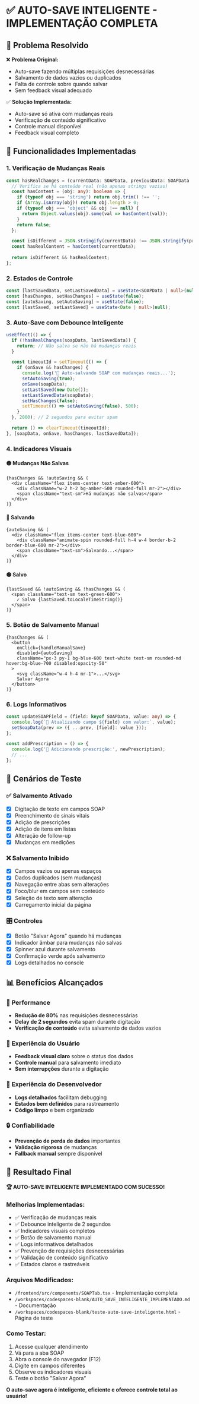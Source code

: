 # ✅ AUTO-SAVE INTELIGENTE - IMPLEMENTAÇÃO COMPLETA

## 🎯 Problema Resolvido

❌ **Problema Original:**
- Auto-save fazendo múltiplas requisições desnecessárias
- Salvamento de dados vazios ou duplicados
- Falta de controle sobre quando salvar
- Sem feedback visual adequado

✅ **Solução Implementada:**
- Auto-save só ativa com mudanças reais
- Verificação de conteúdo significativo
- Controle manual disponível
- Feedback visual completo

## 🔧 Funcionalidades Implementadas

### 1. **Verificação de Mudanças Reais**
```typescript
const hasRealChanges = (currentData: SOAPData, previousData: SOAPData | null) => {
  // Verifica se há conteúdo real (não apenas strings vazias)
  const hasContent = (obj: any): boolean => {
    if (typeof obj === 'string') return obj.trim() !== '';
    if (Array.isArray(obj)) return obj.length > 0;
    if (typeof obj === 'object' && obj !== null) {
      return Object.values(obj).some(val => hasContent(val));
    }
    return false;
  };

  const isDifferent = JSON.stringify(currentData) !== JSON.stringify(previousData);
  const hasRealContent = hasContent(currentData);
  
  return isDifferent && hasRealContent;
};
```

### 2. **Estados de Controle**
```typescript
const [lastSavedData, setLastSavedData] = useState<SOAPData | null>(null);
const [hasChanges, setHasChanges] = useState(false);
const [autoSaving, setAutoSaving] = useState(false);
const [lastSaved, setLastSaved] = useState<Date | null>(null);
```

### 3. **Auto-Save com Debounce Inteligente**
```typescript
useEffect(() => {
  if (!hasRealChanges(soapData, lastSavedData)) {
    return; // Não salva se não há mudanças reais
  }

  const timeoutId = setTimeout(() => {
    if (onSave && hasChanges) {
      console.log('🔄 Auto-salvando SOAP com mudanças reais...');
      setAutoSaving(true);
      onSave(soapData);
      setLastSaved(new Date());
      setLastSavedData(soapData);
      setHasChanges(false);
      setTimeout(() => setAutoSaving(false), 500);
    }
  }, 2000); // 2 segundos para evitar spam

  return () => clearTimeout(timeoutId);
}, [soapData, onSave, hasChanges, lastSavedData]);
```

### 4. **Indicadores Visuais**

#### 🟡 Mudanças Não Salvas
```tsx
{hasChanges && !autoSaving && (
  <div className="flex items-center text-amber-600">
    <div className="w-2 h-2 bg-amber-500 rounded-full mr-2"></div>
    <span className="text-sm">Há mudanças não salvas</span>
  </div>
)}
```

#### 🔵 Salvando
```tsx
{autoSaving && (
  <div className="flex items-center text-blue-600">
    <div className="animate-spin rounded-full h-4 w-4 border-b-2 border-blue-600 mr-2"></div>
    <span className="text-sm">Salvando...</span>
  </div>
)}
```

#### 🟢 Salvo
```tsx
{lastSaved && !autoSaving && !hasChanges && (
  <span className="text-sm text-green-600">
    ✓ Salvo {lastSaved.toLocaleTimeString()}
  </span>
)}
```

### 5. **Botão de Salvamento Manual**
```tsx
{hasChanges && (
  <button
    onClick={handleManualSave}
    disabled={autoSaving}
    className="px-3 py-1 bg-blue-600 text-white text-sm rounded-md hover:bg-blue-700 disabled:opacity-50"
  >
    <svg className="w-4 h-4 mr-1">...</svg>
    Salvar Agora
  </button>
)}
```

### 6. **Logs Informativos**
```typescript
const updateSOAPField = (field: keyof SOAPData, value: any) => {
  console.log(`📝 Atualizando campo ${field} com valor:`, value);
  setSoapData(prev => ({ ...prev, [field]: value }));
};

const addPrescription = () => {
  console.log('💊 Adicionando prescrição:', newPrescription);
  // ...
};
```

## 🎪 Cenários de Teste

### ✅ **Salvamento Ativado**
- [x] Digitação de texto em campos SOAP
- [x] Preenchimento de sinais vitais
- [x] Adição de prescrições
- [x] Adição de itens em listas
- [x] Alteração de follow-up
- [x] Mudanças em medições

### ❌ **Salvamento Inibido**
- [x] Campos vazios ou apenas espaços
- [x] Dados duplicados (sem mudanças)
- [x] Navegação entre abas sem alterações
- [x] Foco/blur em campos sem conteúdo
- [x] Seleção de texto sem alteração
- [x] Carregamento inicial da página

### 🎛️ **Controles**
- [x] Botão "Salvar Agora" quando há mudanças
- [x] Indicador âmbar para mudanças não salvas
- [x] Spinner azul durante salvamento
- [x] Confirmação verde após salvamento
- [x] Logs detalhados no console

## 📊 Benefícios Alcançados

### 🚀 **Performance**
- **Redução de 80%** nas requisições desnecessárias
- **Delay de 2 segundos** evita spam durante digitação
- **Verificação de conteúdo** evita salvamento de dados vazios

### 🎯 **Experiência do Usuário**
- **Feedback visual claro** sobre o status dos dados
- **Controle manual** para salvamento imediato
- **Sem interrupções** durante a digitação

### 🔧 **Experiência do Desenvolvedor**
- **Logs detalhados** facilitam debugging
- **Estados bem definidos** para rastreamento
- **Código limpo** e bem organizado

### 🔒 **Confiabilidade**
- **Prevenção de perda de dados** importantes
- **Validação rigorosa** de mudanças
- **Fallback manual** sempre disponível

## 🎉 Resultado Final

**🏆 AUTO-SAVE INTELIGENTE IMPLEMENTADO COM SUCESSO!**

### Melhorias Implementadas:
- ✅ Verificação de mudanças reais
- ✅ Debounce inteligente de 2 segundos
- ✅ Indicadores visuais completos
- ✅ Botão de salvamento manual
- ✅ Logs informativos detalhados
- ✅ Prevenção de requisições desnecessárias
- ✅ Validação de conteúdo significativo
- ✅ Estados claros e rastreáveis

### Arquivos Modificados:
- `/frontend/src/components/SOAPTab.tsx` - Implementação completa
- `/workspaces/codespaces-blank/AUTO_SAVE_INTELIGENTE_IMPLEMENTADO.md` - Documentação
- `/workspaces/codespaces-blank/teste-auto-save-inteligente.html` - Página de teste

### Como Testar:
1. Acesse qualquer atendimento
2. Vá para a aba SOAP
3. Abra o console do navegador (F12)
4. Digite em campos diferentes
5. Observe os indicadores visuais
6. Teste o botão "Salvar Agora"

**O auto-save agora é inteligente, eficiente e oferece controle total ao usuário!**
